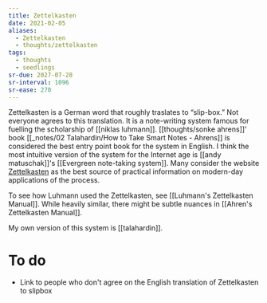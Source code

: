 ```yaml
---
title: Zettelkasten
date: 2021-02-05
aliases:
  - Zettelkasten
  - thoughts/zettelkasten
tags:
  - thoughts
  - seedlings
sr-due: 2027-07-28
sr-interval: 1096
sr-ease: 270
---
```

Zettelkasten is a German word that roughly traslates to “slip-box.” Not everyone agrees to this translation. It is a note-writing system famous for fuelling the scholarship of [[niklas luhmann]]. [[thoughts/sonke ahrens]]' book [[_notes/02 Talahardin/How to Take Smart Notes - Ahrens]] is considered the best entry point book for the system in English. I think the most intuitive version of the system for the Internet age is [[andy matuschak]]'s [[Evergreen note-taking system]]. Many consider the website [Zettelkasten](https://zettelkasten.de/) as the best source of practical information on modern-day applications of the process.

To see how Luhmann used the Zettelkasten, see [[Luhmann's Zettelkasten Manual]]. While heavily similar, there might be subtle nuances in [[Ahren's Zettelkasten Manual]].

My own version of this system is [[talahardin]].

# To do

- Link to people who don't agree on the English translation of Zettelkasten to slipbox